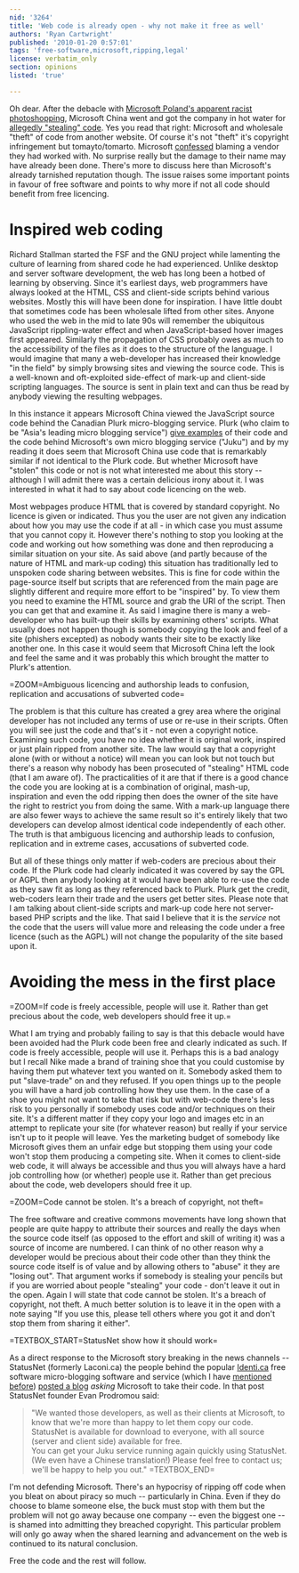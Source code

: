```yaml
---
nid: '3264'
title: 'Web code is already open - why not make it free as well'
authors: 'Ryan Cartwright'
published: '2010-01-20 0:57:01'
tags: 'free-software,microsoft,ripping,legal'
license: verbatim_only
section: opinions
listed: 'true'

---
```

Oh dear. After the debacle with [Microsoft Poland's apparent racist photoshopping](http://www.pcworld.com/article/170820/microsoft_apologizes_for_racially_charged_image_alteration.html), Microsoft China went and got the company in hot water for [allegedly "stealing" code](http://tech.slashdot.org/story/09/12/15/0149246/Microsoft-Steals-Code-From-Microblogging-Startup). Yes you read that right: Microsoft and wholesale "theft" of code from another website. Of course it's not "theft" it's copyright infringement but tomayto/tomarto. Microsoft [confessed](http://www.microsoft.com/presspass/press/2009/dec09/12-15statement.mspx?rss_fdn=Press%20Releases) blaming a vendor they had worked with. No surprise really but the damage to their name may have already been done. There's more to discuss here than Microsoft's already tarnished reputation though. The issue raises some important points in favour of free software and points to why more if not all code should benefit from free licencing.

<!--break-->

# Inspired web coding

Richard Stallman started the FSF and the GNU project while lamenting the culture of learning from shared code he had experienced. Unlike desktop and server software development, the web has long been a hotbed of learning by observing. Since it's earliest days, web programmers have always looked at the HTML, CSS and client-side scripts behind various websites. Mostly this will have been done for inspiration. I have little doubt that sometimes code has been wholesale lifted from other sites. Anyone who used the web in the mid to late 90s will remember the ubiquitous JavaScript rippling-water effect and when JavaScript-based hover images first appeared. Similarly the propagation of CSS probably owes as much to the accessibility of the files as it does to the structure of the language. I would imagine that many a web-developer has increased their knowledge "in the field" by simply browsing sites and viewing the source code. This is a well-known and oft-exploited side-effect of mark-up and client-side scripting languages. The source is sent in plain text and can thus be read by anybody viewing the resulting webpages.

In this instance it appears Microsoft China viewed the JavaScript source code behind the Canadian Plurk micro-blogging service. Plurk (who claim to be "Asia's leading micro blogging service") [give examples](http://blog.plurk.com/2009/12/14/microsoft-rips-plurk/) of their code and the code behind Microsoft's own micro blogging service ("Juku") and by my reading it does seem that Microsoft China use code that is remarkably similar if not identical to the Plurk code. But whether Microsoft have "stolen" this code or not is not what interested me about this story -- although I will admit there was a certain delicious irony about it. I was interested in what it had to say about code licencing on the web.

Most webpages produce HTML that is covered by standard copyright. No licence is given or indicated. Thus you the user are not given any indication about how you may use the code if at all - in which case you must assume that you cannot copy it. However there's nothing to stop you looking at the code and working out how something was done and then reproducing a similar situation on your site. As said above (and partly because of the nature of HTML and mark-up coding) this situation has traditionally led to unspoken code sharing between websites. This is fine for code within the page-source itself but scripts that are referenced from the main page are slightly different and require more effort to be "inspired" by. To view them you need to examine the HTML source and grab the URI of the script. Then you can get that and examine it. As said I imagine there is many a web-developer who has built-up their skills by examining others' scripts. What usually does not happen though is somebody copying the look and feel of a site (phishers excepted) as nobody wants their site to be exactly like another one. In this case it would seem that Microsoft China left the look and feel the same and it was probably this which brought the matter to Plurk's attention.

=ZOOM=Ambiguous licencing and authorship leads to confusion, replication and accusations of subverted code=

The problem is that this culture has created a grey area where the original developer has not included any terms of use or re-use in their scripts. Often you will see just the code and that's it - not even a copyright notice. Examining such code, you have no idea whether it is original work, inspired or just plain ripped from another site. The law would say that a copyright alone (with or without a notice) will mean you can look but not touch but there's a reason why nobody has been prosecuted of "stealing" HTML code (that I am aware of). The practicalities of it are that if there is a good chance the code you are looking at is a combination of original, mash-up, inspiration and even the odd ripping then does the owner of the site have the right to restrict you from doing the same. With a mark-up language there are also fewer ways to achieve the same result so it's entirely likely that two developers can develop almost identical code independently of each other. The truth is that ambiguous licencing and authorship leads to confusion, replication and in extreme cases, accusations of subverted code.

But all of these things only matter if web-coders are precious about their code. If the Plurk code had clearly indicated it was covered by say the GPL or AGPL then anybody looking at it would have been able to re-use the code as they saw fit as long as they referenced back to Plurk. Plurk get the credit, web-coders learn their trade and the users get better sites. Please note that I am talking about client-side scripts and mark-up code here not server-based PHP scripts and the like. That said I believe that it is the _service_ not the code that the users will value more and releasing the code under a free licence (such as the AGPL) will not change the popularity of the site based upon it.

# Avoiding the mess in the first place

=ZOOM=If code is freely accessible, people will use it. Rather than get precious about the code, web developers should free it up.=

What I am trying and probably failing to say is that this debacle would have been avoided had the Plurk code been free and clearly indicated as such. If code is freely accessible, people will use it. Perhaps this is a bad analogy but I recall Nike made a brand of training shoe that you could customise by having them put whatever text you wanted on it. Somebody asked them to put "slave-trade" on and they refused. If you open things up to the people you will have a hard job controlling how they use them. In the case of a shoe you might not want to take that risk but with web-code there's less risk to you personally if somebody uses code and/or techniques on their site. It's a different matter if they copy your logo and images etc in an attempt to replicate your site (for whatever reason) but really if your service isn't up to it people will leave. Yes the marketing budget of somebody like Microsoft gives them an unfair edge but stopping them using your code won't stop them producing a competing site. When it comes to client-side web code, it will always be accessible and thus you will always have a hard job controlling how (or whether) people use it. Rather than get precious about the code, web developers should free it up.

=ZOOM=Code cannot be stolen. It's a breach of copyright, not theft=

The free software and creative commons movements have long shown that people are quite happy to attribute their sources and really the days when the source code itself (as opposed to the effort and skill of writing it) was a source of income are numbered. I can think of no other reason why a developer would be precious about their code other than they think the source code itself is of value and by allowing others to "abuse" it they are "losing out". That argument works if somebody is stealing your pencils but if you are worried about people "stealing" your code - don't leave it out in the open. Again I will state that code cannot be stolen. It's a breach of copyright, not theft. A much better solution is to leave it in the open with a note saying "If you use this, please tell others where you got it and don't stop them from sharing it either".

=TEXTBOX_START=StatusNet show how it should work=

As a direct response to the Microsoft story breaking in the news channels -- StatusNet (formerly Laconi.ca) the people behind the popular [Identi.ca](http://identi.ca) free software micro-blogging software and service (which I have [mentioned before](http://www.freesoftwaremagazine.com/columns/identica_how_free_software_can_drive_social_networking_revolution)) [posted a blog](http://status.net/2009/12/17/hey-microsoft-take-our-code) _asking_ Microsoft to take their code. In that post StatusNet founder Evan Prodromou said:

>"We wanted those developers, as well as their clients at Microsoft, to know that we're more than happy to let them copy our code. StatusNet is available for download to everyone, with all source (server and client side) available for free.  
You can get your Juku service running again quickly using StatusNet. (We even have a Chinese translation!) Please feel free to contact us; we'll be happy to help you out."
=TEXTBOX_END=

I'm not defending Microsoft. There's an hypocrisy of ripping off code when you bleat on about piracy so much -- particularly in China. Even if they do choose to blame someone else, the buck must stop with them but the problem will not go away because one company -- even the biggest one -- is shamed into admitting they breached copyright. This particular problem will only go away when the shared learning and advancement on the web is continued to its natural conclusion.

Free the code and the rest will follow.